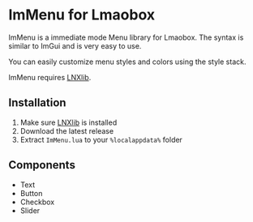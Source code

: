 # ImMenu for Lmaobox

ImMenu is a immediate mode Menu library for Lmaobox.
The syntax is similar to ImGui and is very easy to use.

You can easily customize menu styles and colors using the style stack.

ImMenu requires [LNXlib](https://github.com/lnx00/Lmaobox-Library).

## Installation

1. Make sure [LNXlib](https://github.com/lnx00/Lmaobox-Library) is installed
2. Download the latest release
3. Extract `ImMenu.lua` to your `%localappdata%` folder

## Components

- Text
- Button
- Checkbox
- Slider
